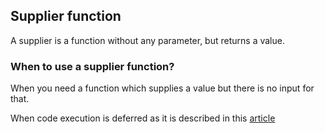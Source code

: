 ## Supplier function

A supplier is a function without any parameter, but returns a value.

### When to use a supplier function?

When you need a function which supplies a value but there is no input for that.

When code execution is deferred as it is described in this [article](https://www.baeldung.com/java-callable-vs-supplier#supplier)